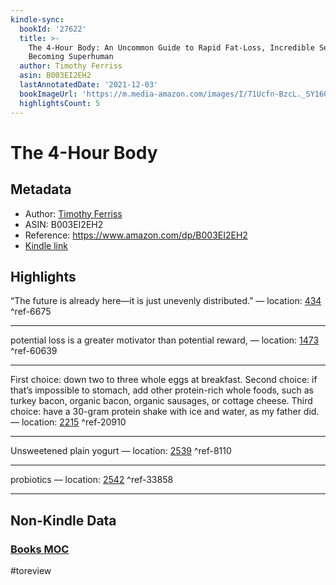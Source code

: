 ```yaml
---
kindle-sync:
  bookId: '27622'
  title: >-
    The 4-Hour Body: An Uncommon Guide to Rapid Fat-Loss, Incredible Sex, and
    Becoming Superhuman
  author: Timothy Ferriss
  asin: B003EI2EH2
  lastAnnotatedDate: '2021-12-03'
  bookImageUrl: 'https://m.media-amazon.com/images/I/71Ucfn-BzcL._SY160.jpg'
  highlightsCount: 5
---
```

# The 4-Hour Body
## Metadata
* Author: [Timothy Ferriss](https://www.amazon.comundefined)
* ASIN: B003EI2EH2
* Reference: https://www.amazon.com/dp/B003EI2EH2
* [Kindle link](kindle://book?action=open&asin=B003EI2EH2)

## Highlights
“The future is already here—it is just unevenly distributed.” — location: [434](kindle://book?action=open&asin=B003EI2EH2&location=434) ^ref-6675

---
potential loss is a greater motivator than potential reward, — location: [1473](kindle://book?action=open&asin=B003EI2EH2&location=1473) ^ref-60639

---
First choice: down two to three whole eggs at breakfast. Second choice: if that’s impossible to stomach, add other protein-rich whole foods, such as turkey bacon, organic bacon, organic sausages, or cottage cheese. Third choice: have a 30-gram protein shake with ice and water, as my father did. — location: [2215](kindle://book?action=open&asin=B003EI2EH2&location=2215) ^ref-20910

---
Unsweetened plain yogurt — location: [2539](kindle://book?action=open&asin=B003EI2EH2&location=2539) ^ref-8110

---
probiotics — location: [2542](kindle://book?action=open&asin=B003EI2EH2&location=2542) ^ref-33858

---
## Non-Kindle Data
### [Books MOC](Books%20MOC.md)
#toreview
